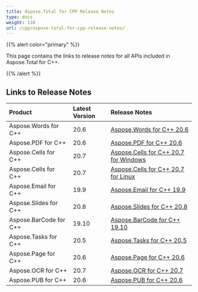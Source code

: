 ```yaml
---
title: Aspose.Total for CPP Release Notes
type: docs
weight: 110
url: /cpp/aspose-total-for-cpp-release-notes/
---
```


{{% alert color="primary" %}}

This page contains the links to release notes for all APIs included in Aspose.Total for C++.

{{% /alert %}}

## **Links to Release Notes**

|**Product**|**Latest Version**|**Release Notes**|
| :- | :- | :- |
|Aspose.Words for C++|20.6|[Aspose.Words for C++ 20.6](/words/cpp/aspose-words-for-cpp-20-6-release-notes)|
|Aspose.PDF for C++|20.6|[Aspose.PDF for C++ 20.6](/pdf/cpp/aspose-pdf-for-cpp-20-6-release-notes)|
|Aspose.Cells for C++|20.7|[Aspose.Cells for C++ 20.7 for Windows](/cells/cpp/aspose-cells-for-cpp-20-7-release-notes-windows)|
|Aspose.Cells for C++|20.7|[Aspose.Cells for C++ 20.7 for Linux](/cells/cpp/aspose-cells-for-cpp-20-7-release-notes-linux)|
|Aspose.Email for C++|19.9|[Aspose.Email for C++ 19.9](/email/cpp/aspose-email-for-cpp-19-9-release-notes)|
|Aspose.Slides for C++|20.8|[Aspose.Slides for C++ 20.8](/slides/cpp/aspose-slides-for-cpp-20-8-release-notes)|
|Aspose.BarCode for C++|19.10|[Aspose.BarCode for C++ 19.10](/barcode/cpp/aspose-barcode-for-cpp-19-10-release-notes)|
|Aspose.Tasks for C++|20.5|[Aspose.Tasks for C++ 20.5](/tasks/cpp/aspose-tasks-for-cpp-20-5-release-notes)|
|Aspose.Page for C++|20.6|[Aspose.Page for C++ 20.6](/page/cpp/aspose-page-for-cpp-20-6-release-notes)|
|Aspose.OCR for C++|20.7|[Aspose.OCR for C++ 20.7](/ocr/cpp/aspose-ocr-for-cpp-20-7-release-notes)|
|Aspose.PUB for C++|20.6|[Aspose.PUB for C++ 20.6](/pub/cpp/aspose-pub-for-cpp-20-6-release-notes)|
